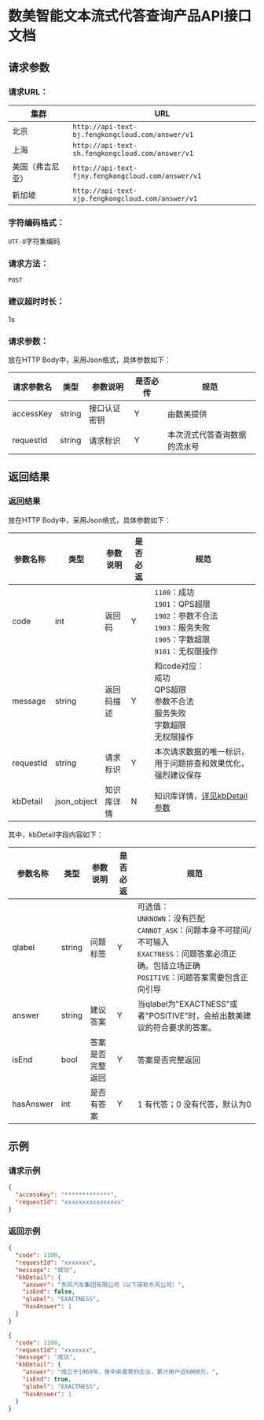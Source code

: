 # 数美智能文本流式代答查询产品API接口文档


## 请求参数

### 请求URL：

| 集群 | URL |
| --- | --- |
| 北京 | `http://api-text-bj.fengkongcloud.com/answer/v1` |
| 上海 | `http://api-text-sh.fengkongcloud.com/answer/v1` |
| 美国（弗吉尼亚） | `http://api-text-fjny.fengkongcloud.com/answer/v1` |
| 新加坡 | `http://api-text-xjp.fengkongcloud.com/answer/v1` |
### 字符编码格式：

`UTF-8`字符集编码

### 请求方法：

`POST`

### 建议超时时长：

1s

### 请求参数：

放在HTTP Body中，采用Json格式，具体参数如下：

| **请求参数名** | **类型** | **参数说明** | **是否必传** | **规范** |
| --- | --- | --- | --- | --- |
| accessKey | string | 接口认证密钥 | Y | 由数美提供 |
| requestId | string | 请求标识 | Y | 本次流式代答查询数据的流水号|

## 返回结果

### 返回结果

放在HTTP Body中，采用Json格式，具体参数如下：

| **参数名称** | **类型** | **参数说明** | **是否必返** | **规范** |
| --- | --- | --- | --- | --- |
| code | int| 返回码 | Y | `1100`：成功<br/>`1901`：QPS超限<br/>`1902`：参数不合法<br/>`1903`：服务失败<br/>`1905`：字数超限<br/>`9101`：无权限操作 |
| message | string | 返回码描述 | Y | 和code对应：<br/>成功<br/>QPS超限<br/>参数不合法<br/>服务失败<br/>字数超限<br/>无权限操作 |
| requestId | string | 请求标识 | Y | 本次请求数据的唯一标识，用于问题排查和效果优化，强烈建议保存|
| kbDetail       | json_object  | 知识库详情 | N | 知识库详情，[详见kbDetail参数](#kbDetail) |

<span id="kbDetail">其中，kbDetail字段内容如下：</span>

| **参数名称**| **类型** | **参数说明** | **是否必返** | **规范** |
| --- | --- | --- | --- | --- |
| qlabel| string | 问题标签| Y| 可选值：<br/>`UNKNOWN`：没有匹配<br/>`CANNOT_ASK`：问题本身不可提问/不可输入<br/>`EXACTNESS`：问题答案必须正确。包括立场正确<br/>`POSITIVE`：问题答案需要包含正向引导<br/> |
| answer | string | 建议答案 | Y | 当qlabel为"EXACTNESS"或者"POSITIVE"时，会给出数美建议的符合要求的答案。|
| isEnd | bool | 答案是否完整返回 | Y |答案是否完整返回 |
| hasAnswer | int | 是否有答案 | Y |1 有代答；0 没有代答，默认为0 |


## 示例

### 请求示例

```json
{
  "accessKey": "*************",
  "requestId": "xxxxxxxxxxxxxxxx"
}
```

### 返回示例

```json
{
  "code": 1100,
  "requestId": "xxxxxxx",
  "message": "成功",
  "kbDetail": {
    "answer": "东风汽车集团有限公司（以下简称东风公司）",
    "isEnd": false,
    "qlabel": "EXACTNESS",
    "hasAnswer": 1
  }
}
```
```json
{
  "code": 1100,
  "requestId": "xxxxxxx",
  "message": "成功",
  "kbDetail": {
    "answer": "成立于1969年，是中央直管的企业，累计用户近6000万。",
    "isEnd": true,
    "qlabel": "EXACTNESS",
    "hasAnswer": 1
  }
}
```




